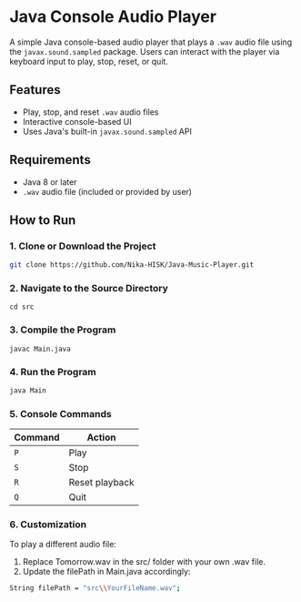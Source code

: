 # Java Console Audio Player

A simple Java console-based audio player that plays a `.wav` audio file using the `javax.sound.sampled` package. Users can interact with the player via keyboard input to play, stop, reset, or quit.

## Features

- Play, stop, and reset `.wav` audio files
- Interactive console-based UI
- Uses Java's built-in `javax.sound.sampled` API

## Requirements

- Java 8 or later
- `.wav` audio file (included or provided by user)

## How to Run

### 1. Clone or Download the Project

```bash
git clone https://github.com/Nika-HISK/Java-Music-Player.git
```
### 2. Navigate to the Source Directory
```
cd src
```
### 3. Compile the Program
```
javac Main.java
```
### 4. Run the Program
```bash
java Main
```

### 5. Console Commands

| Command | Action            |
| ------- | ----------------- |
| `P`     |     Play          |
| `S`     |     Stop          |
| `R`     |    Reset playback |
| `Q`     |    Quit           |

### 6. Customization
To play a different audio file:
1. Replace Tomorrow.wav in the src/ folder with your own .wav file.
2. Update the filePath in Main.java accordingly:
```bash
String filePath = "src\\YourFileName.wav";
```



